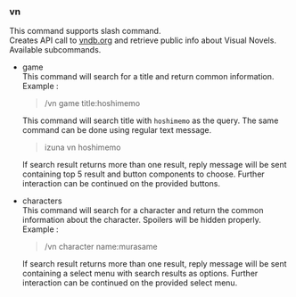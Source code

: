 ### vn

This command supports slash command.  
Creates API call to [vndb.org](vndb.org) and retrieve public info about Visual Novels.  
Available subcommands.

-   game  
     This command will search for a title and return common information.  
     Example :

    > /vn game title:hoshimemo

    This command will search title with `hoshimemo` as the query.
    The same command can be done using regular text message.

    > izuna vn hoshimemo

    If search result returns more than one result, reply message will be sent containing top 5 result and button components to choose. Further interaction can be continued on the provided buttons.

-   characters  
     This command will search for a character and return the common information about the character. Spoilers will be hidden properly.  
     Example :

    > /vn character name:murasame

    If search result returns more than one result, reply message will be sent containing a select menu with search results as options. Further interaction can be continued on the provided select menu.
